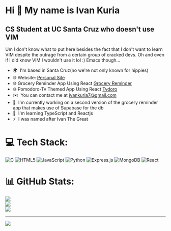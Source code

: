 Hi 👋 My name is Ivan Kuria
===========================

CS Student at UC Santa Cruz who doesn't use VIM
---------------------------

Um I don't know what to put here besides the fact that I don't want to learn VIM despite the outrage from a certain group of cracked devs. Oh and even if I did know VIM I wouldn't use it lol :) Emacs though...

* 🌍  I'm based in Santa Cruz(no we're not only known for hippies)
* 🌐  Website: [Personal Site](https://ivankuria.github.io/personal-website/)
* 🌐  Grocery Reminder App Using React [Grocery Reminder](https://ivankuria.github.io/react-grocery-reminder/)
* 🌐  Pomodoro-Tv Themed App Using React [Tvdoro](https://tvdoro.netlify.app/)
* ✉️  You can contact me at [ivankuria7@gmail.com](mailto:ivankuria7@gmail.com)
* 🚀  I'm currently working on a second version of the grocery reminder app that makes use of Supabase for the db
* 🧠  I'm learning TypeScript and Reactjs
* ⚡   I was named after Ivan The Great


# 💻 Tech Stack:
![C](https://img.shields.io/badge/c-%2300599C.svg?style=for-the-badge&logo=c&logoColor=white) ![HTML5](https://img.shields.io/badge/html5-%23E34F26.svg?style=for-the-badge&logo=html5&logoColor=white) ![JavaScript](https://img.shields.io/badge/javascript-%23323330.svg?style=for-the-badge&logo=javascript&logoColor=%23F7DF1E) ![Python](https://img.shields.io/badge/python-3670A0?style=for-the-badge&logo=python&logoColor=ffdd54) ![Express.js](https://img.shields.io/badge/express.js-%23404d59.svg?style=for-the-badge&logo=express&logoColor=%2361DAFB) ![MongoDB](https://img.shields.io/badge/MongoDB-%234ea94b.svg?style=for-the-badge&logo=mongodb&logoColor=white) ![React](https://img.shields.io/badge/react-%2320232a.svg?style=for-the-badge&logo=react&logoColor=%2361DAFB)
# 📊 GitHub Stats:
![](https://github-readme-stats.vercel.app/api?username=IvanKuria&theme=dark&hide_border=false&include_all_commits=false&count_private=false)<br/>
![](https://nirzak-streak-stats.vercel.app/?user=IvanKuria&theme=dark&hide_border=false)<br/>
![](https://github-readme-stats.vercel.app/api/top-langs/?username=IvanKuria&theme=dark&hide_border=false&include_all_commits=false&count_private=false&layout=compact)

---
[![](https://visitcount.itsvg.in/api?id=IvanKuria&icon=0&color=0)](https://visitcount.itsvg.in)

<!-- Proudly created with GPRM ( https://gprm.itsvg.in ) -->
